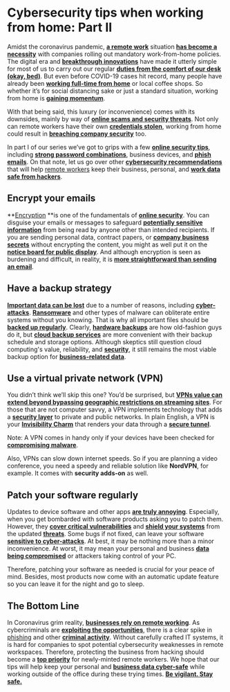 # Cybersecurity tips when working from home: Part II

Amidst the coronavirus pandemic, **[a remote work](https://hackernoon.com/how-to-protect-against-cyberthreats-while-employees-work-from-home-8n2a3t51)** situation **[has become a necessity](https://hackernoon.com/a-beginners-guide-to-personal-privacy-online-33f4dd20fc43)** with companies rolling out mandatory work-from-home policies. The digital era and **[breakthrough innovations](https://hackernoon.com/4-important-web-security-tools-during-privacy-crisis-en223wpd)** have made it utterly simple for most of us to carry out our regular **[duties from the comfort of our desk (okay, bed)](https://hackernoon.com/new-age-threats-to-your-online-privacy-and-cybersecurity-bu2t3xtq)**. But even before COVID-19 cases hit record, many people have already been **[working full-time from home](https://hackernoon.com/tagged/tech-privacy)** or local coffee shops.  So whether it’s for social distancing sake or just a standard situation, working from home is **[gaining momentum](https://hackernoon.com/cyber-threats-what-are-the-dangers-au4k3we1)**.







With that being said, this luxury (or inconvenience) comes with its downsides, mainly by way of **[online scams and security threats](https://hackernoon.com/privacy-alert-how-far-personalization-in-advertising-can-go-yrs3wmq)**. Not only can remote workers have their own **[credentials stolen](https://hackernoon.com/data-breach-wagner-campaign-leaks-names-and-emails-of-subscribers-first-cyber-error-for-b88948d46bd0)**, working from home could result in **[breaching company security](https://hackernoon.com/business-reputation-can-take-a-punch-0q19f3jcp)** too.

In part I of our series we’ve got to grips with a few **[online security tips](https://hackernoon.com/digital-consumers-its-time-to-grow-up-kw323tax)**, including **[strong password combinations](https://hackernoon.com/insiders-breach-your-organizations-data-data-tells-us-so-pyv3uao)**, business devices, and **[phish emails](https://hackernoon.com/securing-sensitive-customer-information-in-the-age-of-data-yfl3wgv)**. On that note, let us go over other **[cybersecurity recommendations](https://hackernoon.com/multiple-universities-in-united-states-suffer-data-breach-ea11f331fb04)** that will help [remote workers](https://hackernoon.com/reflecting-on-five-years-of-remote-work-at-nodesk-4o1e3t8v) keep their business, personal, and **[work data safe from hackers](https://hackernoon.com/data-breach-costs-will-get-worse-before-they-get-better-heres-why-1p44u3xib)**.








## Encrypt your emails

**[Encryption](https://hackernoon.com/end-to-end-encryption-basics-9s973yul) **is one of the fundamentals of **[online security](https://hackernoon.com/cyber-security-issues-in-2018-three-most-prominent-data-breaches-baac0b86f48)**. You can disguise your emails or messages to safeguard **[potentially sensitive information](https://hackernoon.com/security-for-pms-a-step-by-step-guide-8b1b3tgk)** from being read by anyone other than intended recipients. If you are sending personal data, contract papers, or **[company business secrets](https://hackernoon.com/top-security-penetration-testing-companies-yk103u1f)** without encrypting the content, you might as well put it on the **[notice board for public display](https://hackernoon.com/lessons-from-3-big-data-breaches-of-2017-6d2dd33305d5)**. And although encryption is seen as burdening and difficult, in reality, it is **[more straightforward than sending an email](https://hackernoon.com/phishing-my-company-an-infosec-lesson-for-businesses-ca69ab4ea906)**.








## Have a backup strategy

**[Important data can be lost](https://hackernoon.com/experts-warn-amids-budget-cuts-the-pandemic-calls-for-stepping-up-security-efforts-wc683zox)** due to a number of reasons, including **[cyber-attacks](https://hackernoon.com/facebook-forced-me-to-use-a-password-manager-16af91e2885d)**. **[Ransomware](https://hackernoon.com/the-internet-of-today-is-broken-694df3b6526a)** and other types of malware can obliterate entire systems without you knowing. That is why all important files should be **[backed up regularly](https://hackernoon.com/how-to-get-started-with-threat-modeling-before-you-get-hacked-1bf0ea3310df)**. Clearly, **[hardware backups](https://hackernoon.com/protect-your-business-from-these-7-dangerous-cyber-threats-92403tm2)** are how old-fashion guys do it, but **[cloud backup services](https://hackernoon.com/in-depth-guide-to-connecting-your-aws-and-microsoft-azure-virtual-private-networks-vpn-cb3o3wjm)** are more convenient with their backup schedule and storage options. Although skeptics still question cloud computing's value, reliability, and **[security](https://hackernoon.com/symmetric-and-asymmetric-encryption-5122f9ec65b1)**, it still remains the most viable backup option for **[business-related data](https://hackernoon.com/5-life-saving-tips-about-cyber-security-3yx3w03)**.







## Use a virtual private network (VPN)

You didn’t think we’ll skip this one? You’d be surprised, but **[VPNs value can extend beyond bypassing geographic restrictions on streaming sites](https://hackernoon.com/the-case-for-the-defence-securing-the-future-with-vpn-technology-pn1z3z4m)**. For those that are not computer savvy, a VPN implements technology that adds a **[security layer](https://hackernoon.com/information-security-tools-threats-and-trends-in-2019-2c91a57b63f8)** to private and public networks. In plain English, a VPN is your **[Invisibility Charm](https://hackernoon.com/wireguard-vpn-protocol-and-nordlynx-p21t3tw3)** that renders your data through a **[secure tunnel](https://hackernoon.com/warrant-canaries-audits-and-linux-based-protocols-shake-up-vpns-dj4w3ykb)**.

Note: A VPN comes in handy only if your devices have been checked for **[compromising malware](https://hackernoon.com/the-use-of-vpns-is-spreading-in-new-zealands-universities-z8u3ua6)**.

Also, VPNs can slow down internet speeds. So if you are planning a video conference, you need a speedy and reliable solution like **NordVPN**, for example. It comes with **security adds-on** as well.







## Patch your software regularly

Updates to device software and other apps **[are truly annoying](https://hackernoon.com/all-you-should-know-about-cybersecurity-hygiene-when-using-public-wifi-9kz3wg0)**. Especially, when you get bombarded with software products asking you to patch them. However, they **[cover critical vulnerabilities](https://hackernoon.com/owasp-top-10-net-protection-a-guide-part-1-w92r3wis)** and **[shield your systems](https://hackernoon.com/what-is-white-box-cryptography-ph143u5v)** from the updated **[threats](https://hackernoon.com/a-guide-to-enhancing-security-at-the-iot-edge-part-2-zc3o3tw7)**. Some bugs if not fixed, can leave your software **[sensitive to cyber-attacks](https://hackernoon.com/how-to-handle-every-ransomware-challenge-with-ease-using-these-tips-d1143wqo)**. At best, it may be nothing more than a minor inconvenience. At worst, it may mean your personal and business **[data being compromised](https://hackernoon.com/fintech-security-needs-to-be-taken-more-seriously-than-it-is-1q2o3zir)** or attackers taking control of your PC.

Therefore, patching your software as needed is crucial for your peace of mind. Besides, most products now come with an automatic update feature so you can leave it for the night and go to sleep.







## The Bottom Line

In Coronavirus grim reality, **[businesses rely on remote working](https://hackernoon.com/cyber-security-for-businesses-tips-to-reduce-risks-92ap3uf0)**. As cybercriminals are **[exploiting the opportunities](https://hackernoon.com/how-the-quarantine-affected-cybersecurity-new-challenges-and-solutions-fz1t3zxg)**, there is a clear spike in [phishing](https://hackernoon.com/phishing-my-company-an-infosec-lesson-for-businesses-ca69ab4ea906) and other **[criminal activity](https://hackernoon.com/analyzing-the-notpetya-malware-cloud-computing-and-cybersecurity-risks-rt3d3xco)**. Without carefully crafted IT systems, it is hard for companies to spot potential cybersecurity weaknesses in remote workspaces. Therefore, protecting the business from hacking should become a **[top priority](https://hackernoon.com/the-importance-of-cybersecurity-in-early-stage-startups-cs3z3u5v)** for newly-minted remote workers. We hope that our tips will help keep your personal and **[business data cyber-safe](https://hackernoon.com/basic-ways-ai-disrupts-our-cybersecurity-practices-6a3i3tjm)** while working outside of the office during these trying times. **[Be vigilant. Stay safe.](https://hackernoon.com/the-5-best-cybersecurity-strategies-and-tools-for-your-remote-team-kw8k3yey)**
